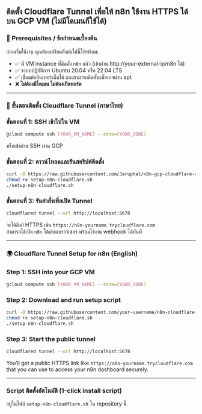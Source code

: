 ## ติดตั้ง Cloudflare Tunnel เพื่อให้ n8n ใช้งาน HTTPS ได้บน GCP VM (ไม่มีโดเมนก็ใช้ได้)

### 📌 Prerequisites / ข้อกำหนดเบื้องต้น
ก่อนเริ่มใช้งาน คุณต้องเตรียมสิ่งต่อไปนี้ให้พร้อม:
- ✅ มี VM instance ที่ติดตั้ง `n8n` แล้ว (เข้าผ่าน http://your-external-ip/n8n ได้)
- ✅ ระบบปฏิบัติการ Ubuntu 20.04 หรือ 22.04 LTS
- ✅ เชื่อมต่ออินเทอร์เน็ตได้ และสามารถติดตั้งแพ็กเกจผ่าน apt
- ❌ **ไม่ต้องมีโดเมน ไม่ต้องเปิดพอร์ต**
---
### 📌 ขั้นตอนติดตั้ง Cloudflare Tunnel (ภาษาไทย)

### ขั้นตอนที่ 1: SSH เข้าไปใน VM
```bash
gcloud compute ssh [YOUR_VM_NAME] --zone=[YOUR_ZONE]
```
หรือเข้าผ่าน SSH ผ่าน GCP
### ขั้นตอนที่ 2: ดาวน์โหลดและรันสคริปต์ติดตั้ง

```bash
curl -O https://raw.githubusercontent.com/Jaruphat/n8n-gcp-cloudflare-setup/main/setup-n8n-cloudflare.sh
chmod +x setup-n8n-cloudflare.sh
./setup-n8n-cloudflare.sh
```

### ขั้นตอนที่ 3: รันคำสั่งเพื่อเปิด Tunnel

```bash
cloudflared tunnel --url http://localhost:5678
```

จะได้ลิงก์ HTTPS เช่น `https://n8n-yourname.trycloudflare.com`  
สามารถใช้เปิด `n8n` ได้ผ่านเบราว์เซอร์ พร้อมใช้งาน webhook ได้ทันที

---

### 🌍 Cloudflare Tunnel Setup for n8n (English)

### Step 1: SSH into your GCP VM

```bash
gcloud compute ssh [YOUR_VM_NAME] --zone=[YOUR_ZONE]
```

### Step 2: Download and run setup script

```bash
curl -O https://raw.githubusercontent.com/your-username/n8n-cloudflare-https/main/setup-n8n-cloudflare.sh
chmod +x setup-n8n-cloudflare.sh
./setup-n8n-cloudflare.sh
```

### Step 3: Start the public tunnel

```bash
cloudflared tunnel --url http://localhost:5678
```

You’ll get a public HTTPS link like `https://n8n-yourname.trycloudflare.com` that you can use to access your n8n dashboard securely.

---

### Script ติดตั้งอัตโนมัติ (1-click install script)
อยู่ในไฟล์ `setup-n8n-cloudflare.sh` ใน repository นี้

